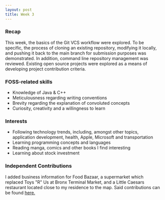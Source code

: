 ```yaml
---
layout: post
title: Week 3
---
```


### Recap
This week, the basics of the Git VCS workflow were explored. To be specific, the process of cloning an existing repository, modifying it locally, and pushing it back to the main branch for submission purposes was demonstrated. In addition, command line repository management was reviewed. Existing open source projects were explored as a means of developing project contribution criteria.

### FOSS-related skills
* Knowledge of Java & C++
* Meticulousness regarding writing conventions
* Brevity regarding the explanation of convoluted concepts
* Curiosity, creativity and a willingness to learn

### Interests
* Following technology trends, including, amongst other topics, application development, health, Apple, Microsoft and transportation
* Learning programming concepts and languages
* Reading manga, comics and other books I find interesting
* Learning about stock investment

### Independent Contributions
I added business information for Food Bazaar, a supermarket which replaced Toys "R" Us at Bronx Terminal Market, and a Little Caesars restaurant located close to my residence to the map. Said contributions can be found [here.](https://hunter-college-ossd-spr-2020.github.io/Edmund-Adewu-weekly/contributions/)
